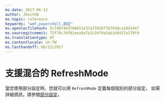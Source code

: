 ```yaml
---
ms.date: 2017-06-12
author: JKeithB
ms.topic: reference
keywords: "wmf,powershell,設定"
ms.openlocfilehash: 5c7d0f443708651e37af3426f767930ca184244f
ms.sourcegitcommit: 75f70c7df01eea5e7a2c16f9a3ab1dd437a1f8fd
ms.translationtype: HT
ms.contentlocale: zh-TW
ms.lasthandoff: 06/12/2017
---
```

<a id="support-for-mixed-refreshmode" class="xliff"></a>
# 支援混合的 RefreshMode

當您使用部分設定時，您就可以用 `RefreshMode` 定義每個個別的部分設定。 如需詳細資訊，請參閱[部分設定](https://msdn.microsoft.com/powershell/dsc/partialconfigs)。

